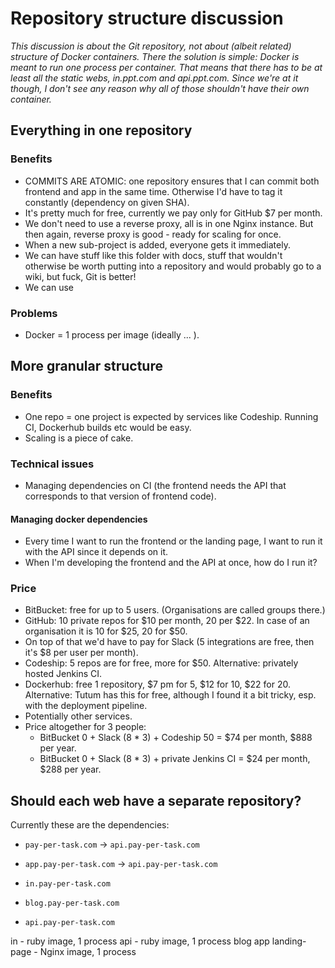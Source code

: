 # Repository structure discussion

_This discussion is about the Git repository, not about (albeit related) structure of Docker containers. There the solution is simple: Docker is meant to run one process per container. That means that there has to be at least all the static webs, in.ppt.com and api.ppt.com. Since we're at it though, I don't see any reason why all of those shouldn't have their own container._

## Everything in one repository

### Benefits

- COMMITS ARE ATOMIC: one repository ensures that I can commit both frontend and app in the same time. Otherwise I'd have to tag it constantly (dependency on given SHA).
- It's pretty much for free, currently we pay only for GitHub $7 per month.
- We don't need to use a reverse proxy, all is in one Nginx instance. But then again, reverse proxy is good - ready for scaling for once.
- When a new sub-project is added, everyone gets it immediately.
- We can have stuff like this folder with docs, stuff that wouldn't otherwise be worth putting into a repository and would probably go to a wiki, but fuck, Git is better!
- We can use

### Problems

- Docker = 1 process per image (ideally ... ).

## More granular structure

### Benefits

- One repo = one project is expected by services like Codeship. Running CI, Dockerhub builds etc would be easy.
- Scaling is a piece of cake.

### Technical issues

- Managing dependencies on CI (the frontend needs the API that corresponds to that version of frontend code).

#### Managing docker dependencies

- Every time I want to run the frontend or the landing page, I want to run it with the API since it depends on it.
- When I'm developing the frontend and the API at once, how do I run it?

### Price

- BitBucket: free for up to 5 users. (Organisations are called groups there.)
- GitHub: 10 private repos for $10 per month, 20 per $22. In case of an organisation it is 10 for $25, 20 for $50.
- On top of that we'd have to pay for Slack (5 integrations are free, then it's $8 per user per month).
- Codeship: 5 repos are for free, more for $50. Alternative: privately hosted Jenkins CI.
- Dockerhub: free 1 repository, $7 pm for 5, $12 for 10, $22 for 20. Alternative: Tutum has this for free, although I found it a bit tricky, esp. with the deployment pipeline.
- Potentially other services.
- Price altogether for 3 people:
  - BitBucket 0 + Slack (8 * 3) + Codeship 50 = $74 per month, $888 per year.
  - BitBucket 0 + Slack (8 * 3) + private Jenkins CI = $24 per month, $288 per year.

## Should each web have a separate repository?

Currently these are the dependencies:

- `pay-per-task.com` -> `api.pay-per-task.com`
- `app.pay-per-task.com` -> `api.pay-per-task.com`

- `in.pay-per-task.com`
- `blog.pay-per-task.com`
- `api.pay-per-task.com`

in - ruby image, 1 process
api - ruby image, 1 process
blog app landing-page - Nginx image, 1 process
